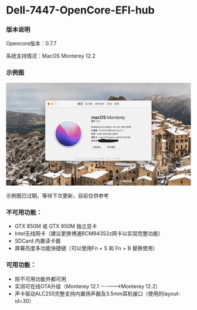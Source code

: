 # Dell-7447-OpenCore-EFI-hub
### 版本说明

Opencore版本：0.7.7

系统支持情况：MacOS Monterey 12.2

### 示例图

![12.2](img/1.png)

示例图已过期，等待下次更新，目前仅供参考

### 不可用功能：

- GTX 850M 或 GTX 950M 独立显卡
- Intel无线网卡（建议更换博通BCM94352z网卡以实现完整功能）
- SDCard 内置读卡器
- 屏幕亮度多功能快捷键（可以使用Fn + S 和 Fn + B 替换使用）

### 可用功能：

- 除不可用功能外都可用
- 实测可在线OTA升级（Monterey 12.1 ------>Monterey  12.2）
- 声卡驱动ALC255完整支持内置扬声器及3.5mm耳机接口（使用的layout-id=30）

